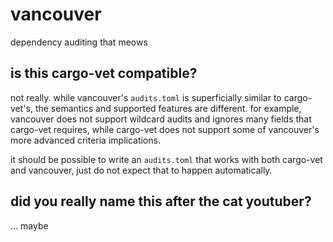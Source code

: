 <!--
SPDX-FileCopyrightText: 2025 xfnw

SPDX-License-Identifier: MPL-2.0
-->

# vancouver
dependency auditing that meows

## is this cargo-vet compatible?
not really. while vancouver's `audits.toml` is superficially similar
to cargo-vet's, the semantics and supported features are different.
for example, vancouver does not support wildcard audits and ignores
many fields that cargo-vet requires, while cargo-vet does not support
some of vancouver's more advanced criteria implications.

it should be possible to write an `audits.toml` that works with both
cargo-vet and vancouver, just do not expect that to happen
automatically. 

## did you really name this after the cat youtuber?
... maybe
